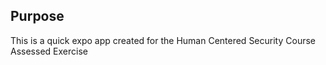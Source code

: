 ## Purpose 

This is a quick expo app created for the Human Centered Security Course Assessed Exercise